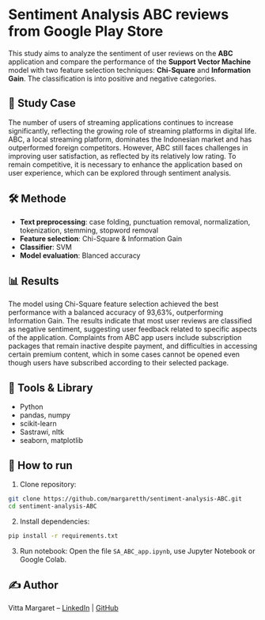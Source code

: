 # Sentiment Analysis ABC reviews from Google Play Store
This study aims to analyze the sentiment of user reviews on the **ABC** application and compare the performance of the **Support Vector Machine** model with two feature selection techniques: **Chi-Square** and **Information Gain**. The classification is into positive and negative categories.

## 📌 Study Case
The number of users of streaming applications continues to increase significantly, reflecting the growing role of streaming platforms in digital life. ABC, a local streaming platform, dominates the Indonesian market and has outperformed foreign competitors. However, ABC still faces challenges in improving user satisfaction, as reflected by its relatively low rating. To remain competitive, it is necessary to enhance the application based on user experience, which can be explored through sentiment analysis.

## 🛠️ Methode
- **Text preprocessing**: case folding, punctuation removal, normalization, tokenization, stemming, stopword removal
- **Feature selection**: Chi-Square & Information Gain
- **Classifier**: SVM
- **Model evaluation**: Blanced accuracy

## 📊 Results
The model using Chi-Square feature selection achieved the best performance with a balanced accuracy of 93,63%, outperforming Information Gain. The results indicate that most user reviews are classified as negative sentiment, suggesting user feedback related to specific aspects of the application. Complaints from ABC app users include subscription packages that remain inactive despite payment, and difficulties in accessing certain premium content, which in some cases cannot be opened even though users have subscribed according to their selected package.

## 🧪 Tools & Library
- Python
- pandas, numpy
- scikit-learn
- Sastrawi, nltk
- seaborn, matplotlib

## 🚀 How to run

1. Clone repository:
```bash
git clone https://github.com/margaretth/sentiment-analysis-ABC.git
cd sentiment-analysis-ABC
```

2. Install dependencies:
```bash
pip install -r requirements.txt
```

3. Run notebook:
Open the file `SA_ABC_app.ipynb`, use Jupyter Notebook or Google Colab.

## ✍️ Author
Vitta Margaret – [LinkedIn](https://www.linkedin.com/in/vmargaretsnbl) | [GitHub](https://github.com/margaretth)
